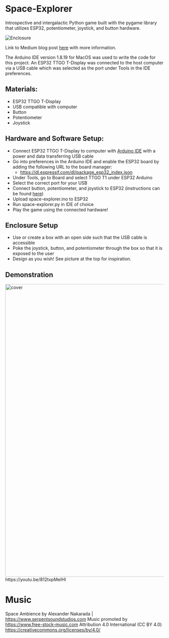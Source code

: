 # Space-Explorer
Introspective and intergalactic Python game built with the pygame library that utilizes ESP32, potentiometer, joystick, and button hardware.

![Enclosure](https://user-images.githubusercontent.com/60529049/159200595-6b7e5fe0-15ae-4ebb-ac9e-38d288315d3e.jpg)

Link to Medium blog post [here](https://medium.com/@ambermildenhall/interactive-devices-space-explorer-game-2bf27f321ce0) with more information.

The Arduino IDE version 1.8.19 for MacOS was used to write the code for this project. An ESP32 TTGO T-Display was connected to the host computer via a USB cable which was selected as the port under Tools in the IDE preferences. 

## Materials:
- ESP32 TTGO T-Display
- USB compatible with computer
- Button
- Potentiometer
- Joystick

## Hardware and Software Setup:
- Connect ESP32 TTGO T-Display to computer with [Arduino IDE](https://www.arduino.cc/en/software) with a power and data transferring USB cable
- Go into preferences in the Arduino IDE and enable the ESP32 board by adding the following URL to the board manager:
  - https://dl.espressif.com/dl/package_esp32_index.json
- Under Tools, go to Board and select TTGO T1 under ESP32 Arduino
- Select the correct port for your USB
- Connect button, potentiometer, and joystick to ESP32 (instructions can be found [here](https://docs.google.com/document/d/1T4hlk-eF1qglwRK2hx12-jN0KnyRpw9Z82uum1wyHaM/edit?usp=sharing))
- Upload space-explorer.ino to ESP32
- Run space-explorer.py in IDE of choice
- Play the game using the connected hardware!

## Enclosure Setup
- Use or create a box with an open side such that the USB cable is accessible
- Poke the joystick, button, and potentiometer through the box so that it is exposed to the user
- Design as you wish! See picture at the top for inspiration.

## Demonstration
<img width="930" alt="cover" src="https://user-images.githubusercontent.com/60529049/159202175-58164060-fe8d-48c8-87b7-c77ea0bc445d.png">
https://youtu.be/812txpMeIHI

# Music
Space Ambience by Alexander Nakarada | https://www.serpentsoundstudios.com
Music promoted by https://www.free-stock-music.com
Attribution 4.0 International (CC BY 4.0)
https://creativecommons.org/licenses/by/4.0/
